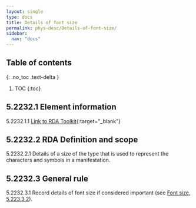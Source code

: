 ```yaml
---
layout: single
type: docs
title: Details of font size
permalink: phys-desc/Details-of-font-size/
sidebar:
  nav: "docs"
---
```


## Table of contents
{: .no_toc .text-delta }

1. TOC
{:toc}

## 5.2232.1 Element information

<a name="5.2232.1.1">5.2232.1.1</a> [Link to RDA Toolkit](https://beta.rdatoolkit.org/en-US_ala-d818f2c6-cced-357b-87ca-a4b482a249c4){:target="_blank"}

## 5.2232.2 RDA Definition and scope

<a name="5.2232.2.1">5.2232.2.1</a> Details of a size of the type that is used to represent the characters and symbols in a manifestation.

## 5.2232.3 General rule 

<a name="5.2232.3.1">5.2232.3.1</a> Record details of font size if considered important (see [Font size](/DCRMR/phys-desc/Font-size/), [5.223.3.2](/DCRMR/phys-desc/Font-size/#5.223.3.2)).